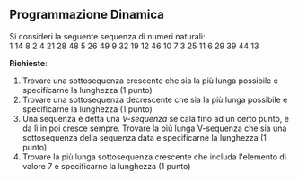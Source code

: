 ## Programmazione Dinamica ##

Si consideri la seguente sequenza di numeri naturali:<br>
1 14 8 2 4 21 28 48 5 26 49 9 32 19 12 46 10 7 3 25 11 6 29 39 44 13

__Richieste__:
1. Trovare una sottosequenza crescente che sia la più lunga possibile e specificarne la lunghezza (1 punto)
2. Trovare una sottosequenza decrescente che sia la più lunga possibile e specificarne la lunghezza (1 punto)
3. Una sequenza è detta una _V-sequenza_ se cala fino ad un certo punto, e da lì in poi cresce sempre. Trovare la più lunga V-sequenza che sia una sottosequenza della sequenza data e specificarne la lunghezza (1 punto)
4. Trovare la più lunga sottosequenza crescente che includa l'elemento di valore 7 e specificarne la lunghezza (1 punto)
